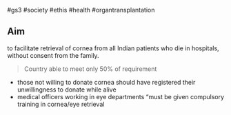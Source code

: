 
#gs3 #society #ethis #health #organtransplantation

## Aim
to facilitate retrieval of cornea from all Indian patients who die in hospitals, without consent from the family.

> Country able to meet only 50% of requirement

- those not willing to donate cornea should have registered their unwillingness to donate while alive
- medical officers working in eye departments “must be given compulsory training in cornea/eye retrieval